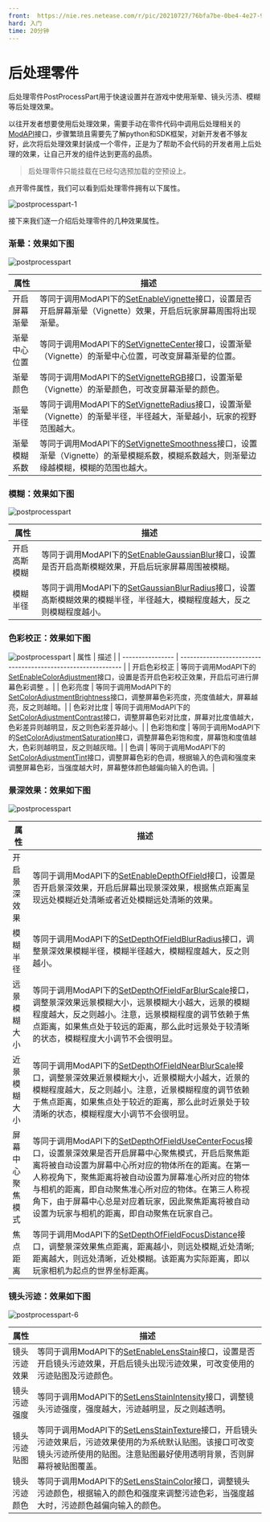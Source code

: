 ```yaml
---
front: 	https://nie.res.netease.com/r/pic/20210727/76bfa7be-0be4-4e27-91a3-b5268695f359.png
hard: 入门
time: 20分钟
---
```


# 后处理零件
后处理零件PostProcessPart用于快速设置并在游戏中使用渐晕、镜头污渍、模糊等后处理效果。

以往开发者想要使用后处理效果，需要手动在零件代码中调用后处理相关的<a href="../../../../mcdocs/1-ModAPI/接口/后处理/索引.html" rel="noopenner"> ModAPI</a>接口，步骤繁琐且需要先了解python和SDK框架，对新开发者不够友好，此次将后处理效果封装成一个零件，正是为了帮助不会代码的开发者用上后处理的效果，让自己开发的组件达到更高的品质。

> 后处理零件只能挂载在已经勾选预加载的空预设上。

点开零件属性，我们可以看到后处理零件拥有以下属性。



![postprocesspart-1](./images/postprocesspart-1.png)



接下来我们逐一介绍后处理零件的几种效果属性。

### 渐晕：效果如下图

![postprocesspart](./images/postprocesspart-2.png)

| 属性         | 描述                                                         |
| ------------ | ------------------------------------------------------------ |
| 开启屏幕渐晕 | 等同于调用ModAPI下的<a href="../../../../mcdocs/1-ModAPI/接口/后处理/渐晕.html#setenablevignette" rel="noopenner">SetEnableVignette</a>接口，设置是否开启屏幕渐晕（Vignette）效果，开启后玩家屏幕周围将出现渐晕。 |
| 渐晕中心位置 | 等同于调用ModAPI下的<a href="../../../../mcdocs/1-ModAPI/接口/后处理/渐晕.html#setvignettecenter" rel="noopenner">SetVignetteCenter</a>接口，设置渐晕（Vignette）的渐晕中心位置，可改变屏幕渐晕的位置。 |
| 渐晕颜色     | 等同于调用ModAPI下的<a href="../../../../mcdocs/1-ModAPI/接口/后处理/渐晕.html#setvignettergb" rel="noopenner">SetVignetteRGB</a>接口，设置渐晕（Vignette）的渐晕颜色，可改变屏幕渐晕的颜色。 |
| 渐晕半径     | 等同于调用ModAPI下的<a href="../../../../mcdocs/1-ModAPI/接口/后处理/渐晕.html#setvignetteradius" rel="noopenner">SetVignetteRadius</a>接口，设置渐晕（Vignette）的渐晕半径，半径越大，渐晕越小，玩家的视野范围越大。 |
| 渐晕模糊系数 | 等同于调用ModAPI下的<a href="../../../../mcdocs/1-ModAPI/接口/后处理/渐晕.html#setvignettesmoothness" rel="noopenner">SetVignetteSmoothness</a>接口，设置渐晕（Vignette）的渐晕模糊系数，模糊系数越大，则渐晕边缘越模糊，模糊的范围也越大。 |

### 模糊：效果如下图

![postprocesspart](./images/postprocesspart-3.png)

| 属性         | 描述                                                         |
| ------------ | ------------------------------------------------------------ |
| 开启高斯模糊 | 等同于调用ModAPI下的<a href="../../../../mcdocs/1-ModAPI/接口/后处理/模糊.html#setenablegaussianblur" rel="noopenner">SetEnableGaussianBlur</a>接口，设置是否开启高斯模糊效果，开启后玩家屏幕周围被模糊。 |
| 模糊半径     | 等同于调用ModAPI下的<a href="../../../../mcdocs/1-ModAPI/接口/后处理/模糊.html#setgaussianblurradius" rel="noopenner">SetGaussianBlurRadius</a>接口，设置高斯模糊效果的模糊半径，半径越大，模糊程度越大，反之则模糊程度越小。 |

### 色彩校正：效果如下图

![postprocesspart](./images/postprocesspart-4.png)
| 属性             | 描述                                                         |
| ---------------- | ------------------------------------------------------------ |
| 开启色彩校正    | 等同于调用ModAPI下的<a href="../../../../mcdocs/1-ModAPI/接口/后处理/色彩.html#setenablecoloradjustment" rel="noopenner">SetEnableColorAdjustment</a>接口，设置是否开启色彩校正效果，开启后可进行屏幕色彩调整 。|
| 色彩亮度    | 等同于调用ModAPI下的<a href="../../../../mcdocs/1-ModAPI/接口/后处理/色彩.html#setcoloradjustmentbrightness" rel="noopenner">SetColorAdjustmentBrightness</a>接口，调整屏幕色彩亮度，亮度值越大，屏幕越亮，反之则越暗。|
| 色彩对比度   | 等同于调用ModAPI下的<a href="../../../../mcdocs/1-ModAPI/接口/后处理/色彩.html#setcoloradjustmentcontrast" rel="noopenner">SetColorAdjustmentContrast</a>接口，调整屏幕色彩对比度，屏幕对比度值越大，色彩差异则越明显，反之则色彩差异越小。|
| 色彩饱和度    | 等同于调用ModAPI下的<a href="../../../../mcdocs/1-ModAPI/接口/后处理/色彩.html#setcoloradjustmentsaturation" rel="noopenner">SetColorAdjustmentSaturation</a>接口，调整屏幕色彩饱和度，屏幕饱和度值越大，色彩则越明显，反之则越灰暗。|
| 色调    | 等同于调用ModAPI下的<a href="../../../../mcdocs/1-ModAPI/接口/后处理/色彩.html#setcoloradjustmenttint" rel="noopenner">SetColorAdjustmentTint</a>接口，调整屏幕色彩的色调，根据输入的色调和强度来调整屏幕色彩，当强度越大时，屏幕整体颜色越偏向输入的色调。|

### 景深效果：效果如下图

![postprocesspart](./images/postprocesspart-5.png)

| 属性             | 描述                                                         |
| ---------------- | ------------------------------------------------------------ |
| 开启景深效果     | 等同于调用ModAPI下的<a href="../../../../mcdocs/1-ModAPI/接口/后处理/镜头效果.html#setenabledepthoffield" rel="noopenner">SetEnableDepthOfField</a>接口，设置是否开启景深效果，开启后屏幕出现景深效果，根据焦点距离呈现远处模糊近处清晰或者近处模糊远处清晰的效果。 |
| 模糊半径         | 等同于调用ModAPI下的<a href="../../../../mcdocs/1-ModAPI/接口/后处理/镜头效果.html#setdepthoffieldblurradius" rel="noopenner">SetDepthOfFieldBlurRadius</a>接口，调整景深效果模糊半径，模糊半径越大，模糊程度越大，反之则越小。 |
| 远景模糊大小     | 等同于调用ModAPI下的<a href="../../../../mcdocs/1-ModAPI/接口/后处理/镜头效果.html#setdepthoffieldfarblurscale" rel="noopenner">SetDepthOfFieldFarBlurScale</a>接口，调整景深效果远景模糊大小，远景模糊大小越大，远景的模糊程度越大，反之则越小。注意，远景模糊程度的调节依赖于焦点距离，如果焦点处于较远的距离，那么此时远景处于较清晰的状态，模糊程度大小调节不会很明显。 |
| 近景模糊大小     | 等同于调用ModAPI下的<a href="../../../../mcdocs/1-ModAPI/接口/后处理/镜头效果.html#setdepthoffieldnearblurscale" rel="noopenner">SetDepthOfFieldNearBlurScale</a>接口，调整景深效果近景模糊大小，近景模糊大小越大，近景的模糊程度越大，反之则越小。注意，近景模糊程度的调节依赖于焦点距离，如果焦点处于较近的距离，那么此时近景处于较清晰的状态，模糊程度大小调节不会很明显。 |
| 屏幕中心聚焦模式 | 等同于调用ModAPI下的<a href="../../../../mcdocs/1-ModAPI/接口/后处理/镜头效果.html#setdepthoffieldusecenterfocus" rel="noopenner">SetDepthOfFieldUseCenterFocus</a>接口，设置景深效果是否开启屏幕中心聚焦模式，开启后聚焦距离将被自动设置为屏幕中心所对应的物体所在的距离。在第一人称视角下，聚焦距离将被自动设置为屏幕准心所对应的物体与相机的距离，即自动聚焦准心所对应的物体。在第三人称视角下，由于屏幕中心总是对应着玩家，因此聚焦距离将被自动设置为玩家与相机的距离，即自动聚焦在玩家自己。 |
| 焦点距离         | 等同于调用ModAPI下的<a href="../../../../mcdocs/1-ModAPI/接口/后处理/镜头效果.html#setdepthoffieldfocusdistance" rel="noopenner">SetDepthOfFieldFocusDistance</a>接口，调整景深效果焦点距离，距离越小，则远处模糊,近处清晰;距离越大，则远处清晰，近处模糊。该距离为实际距离，即以玩家相机为起点的世界坐标距离。 |

### 镜头污迹：效果如下图

![postprocesspart-6](./images/postprocesspart-6.png)

| 属性         | 描述                                                         |
| ------------ | ------------------------------------------------------------ |
| 镜头污迹效果 | 等同于调用ModAPI下的<a href="../../../../mcdocs/1-ModAPI/接口/后处理/镜头效果.html#setenablelensstain" rel="noopenner">SetEnableLensStain</a>接口，设置是否开启镜头污迹效果，开启后镜头出现污迹效果，可改变使用的污迹贴图及污迹颜色。 |
| 镜头污迹强度 | 等同于调用ModAPI下的<a href="../../../../mcdocs/1-ModAPI/接口/后处理/镜头效果.html#setlensstainintensity" rel="noopenner">SetLensStainIntensity</a>接口，调整镜头污迹强度，强度越大，污迹越明显，反之则越透明。 |
| 镜头污迹贴图 | 等同于调用ModAPI下的<a href="../../../../mcdocs/1-ModAPI/接口/后处理/镜头效果.html#setlensstaintexture" rel="noopenner">SetLensStainTexture</a>接口，开启镜头污迹效果后，污迹效果使用的为系统默认贴图。该接口可改变镜头污迹所使用的贴图。注意贴图最好使用透明背景，否则屏幕将被贴图覆盖。 |
| 镜头污迹颜色 | 等同于调用ModAPI下的<a href="../../../../mcdocs/1-ModAPI/接口/后处理/镜头效果.html#setlensstaincolor" rel="noopenner">SetLensStainColor</a>接口，调整镜头污迹颜色，根据输入的颜色和强度来调整污迹色彩，当强度越大时，污迹颜色越偏向输入的颜色。 |

